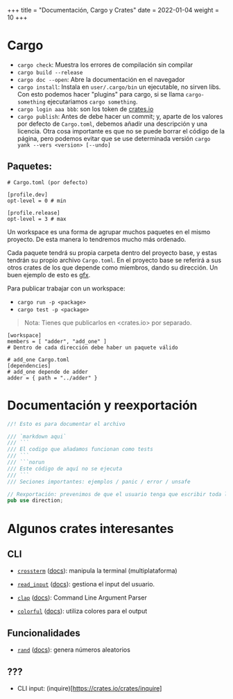 +++
title = "Documentación, Cargo y Crates"
date = 2022-01-04
weight = 10
+++

# Cargo
+ `cargo check`: Muestra los errores de compilación sin compilar
+ `cargo build --release`
+ `cargo doc --open`: Abre la documentación en el navegador
+ `cargo install`: Instala en `user/.cargo/bin` un ejecutable, no sirven libs.
  Con esto podemos hacer "plugins" para cargo, si se llama `cargo-something`
  ejecutariamos `cargo something`.
+ `cargo login aaa bbb`: son los token de [crates.io](https://crates.io/)
+ `cargo publish`: Antes de debe hacer un commit; y, aparte de los valores por
  defecto de `Cargo.toml`, debemos añadir una descripción y una licencia. Otra
  cosa importante es que no se puede borrar el código de la página, pero podemos
  evitar que se use determinada versión `cargo yank --vers <version> [--undo]`

## Paquetes:


```
# Cargo.toml (por defecto)

[profile.dev]
opt-level = 0 # min

[profile.release]
opt-level = 3 # max
```

Un workspace es una forma de agrupar muchos paquetes en el mismo proyecto. De
esta manera lo tendremos mucho más ordenado.

Cada paquete tendrá su propia carpeta dentro del proyecto base, y estas tendrán
su propio archivo `Cargo.toml`. En el proyecto base se referirá a sus otros
crates de los que depende como miembros, dando su dirección. Un buen ejemplo de
esto es [gfx](https://github.com/gfx-rs/gfx).

Para publicar trabajar con un workspace:

+ `cargo run -p <package>`
+ `cargo test -p <package>`

> Nota: Tienes que publicarlos en <crates.io> por separado.
```
[workspace]
members = [ "adder", "add_one" ]
# Dentro de cada dirección debe haber un paquete válido

# add_one Cargo.toml
[dependencies]
# add_one depende de adder
adder = { path = "../adder" }
```

# Documentación y reexportación
```rs
//! Esto es para documentar el archivo

/// `markdown aqui`
/// ```
/// El codigo que añadamos funcionan como tests
/// ```
/// ```norun
/// Este código de aquí no se ejecuta
/// ```
/// Seciones importantes: ejemplos / panic / error / unsafe

// Rexportación: prevenimos de que el usuario tenga que escribir toda la dirección
pub use direction;
```

# Algunos crates interesantes
## CLI
+ [`crossterm`](https://crates.io/crates/crossterm)
  ([docs](https://docs.rs/crossterm/0.20.0)):
  manipula la terminal (multiplataforma)

+ [`read_input`](https://crates.io/crates/read_input)
  ([docs](https://docs.rs/read_input/0.8.4)):
  gestiona el input del usuario.

+ [`clap`](https://crates.io/crates/clap)
  ([docs](https://docs.rs/clap/2.33.3)):
  Command Line Argument Parser

+ [`colorful`](https://crates.io/crates/colorful)
  ([docs](https://docs.rs/colorful/0.2.1)):
  utiliza colores para el output

## Funcionalidades
+ [`rand`](https://crates.io/crates/rand)
  ([docs](https://docs.rs/rand/0.8.4)):
  genera números aleatorios

## ???
+ CLI input: (inquire)[https://crates.io/crates/inquire]
